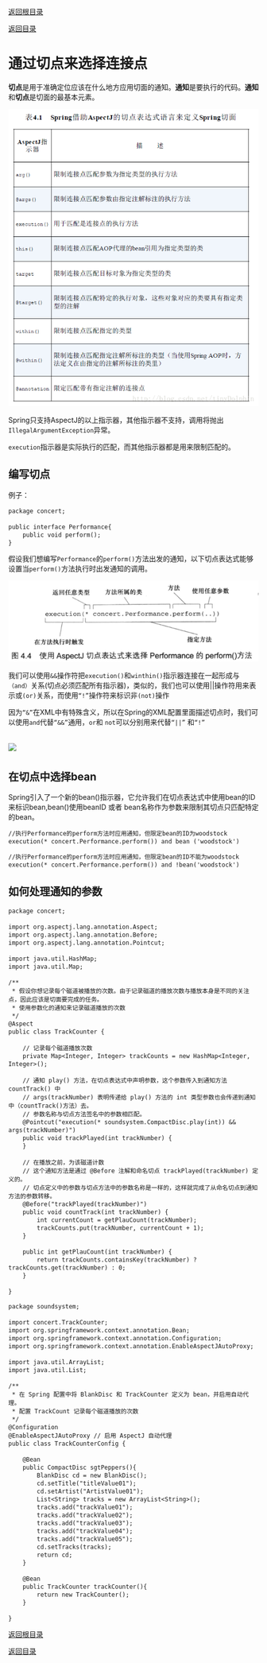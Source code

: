 [返回根目录](/README.md)

[返回目录](../README.md)

# 通过切点来选择连接点

**切点**是用于准确定位应该在什么地方应用切面的通知。**通知**是要执行的代码。**通知**和**切点**是切面的最基本元素。

![](../assets/import08.png)

Spring只支持AspectJ的以上指示器，其他指示器不支持，调用将抛出`IllegalArgumentException`异常。

`execution`指示器是实际执行的匹配，而其他指示器都是用来限制匹配的。

## 编写切点

例子：

```
package concert;

public interface Performance{
    public void perform();
}
```

假设我们想编写`Performance`的`perform()`方法出发的通知，以下切点表达式能够设置当`perform()`方法执行时出发通知的调用。

![](../assets/import09.png)

我们可以使用`&&`操作符把`execution()`和`winthin()`指示器连接在一起形成与`（and）`关系\(切点必须匹配所有指示器\)，类似的，我们也可以使用\|\|操作符用来表示或`(or)`关系，而使用`“!”`操作符来标识非`(not)`操作

因为`“&”`在XML中有特殊含义，所以在Spring的XML配置里面描述切点时，我们可以使用`and`代替`“&&”`通用，`or`和 `not`可以分别用来代替`“||”` 和`“!”`

## ![](/assets/import10.png)

## 在切点中选择bean

Spring引入了一个新的bean\(\)指示器，它允许我们在切点表达式中使用bean的ID来标识bean,bean\(\)使用beanID 或者 bean名称作为参数来限制其切点只匹配特定的bean。

```
//执行Performance的perform方法时应用通知，但限定bean的ID为woodstock
execution(* concert.Performance.perform()) and bean ('woodstock')
```

```
//执行Performance的perform方法时应用通知，但限定bean的ID不能为woodstock
execution(* concert.Performance.perform()) and !bean('woodstock')
```

## **如何处理通知的参数**

```
package concert;

import org.aspectj.lang.annotation.Aspect;
import org.aspectj.lang.annotation.Before;
import org.aspectj.lang.annotation.Pointcut;

import java.util.HashMap;
import java.util.Map;

/**
 * 假设你想记录每个磁道被播放的次数。由于记录磁道的播放次数与播放本身是不同的关注点，因此应该是切面要完成的任务。
 * 使用参数化的通知来记录磁道播放的次数
 */
@Aspect
public class TrackCounter {

    // 记录每个磁道播放次数
    private Map<Integer, Integer> trackCounts = new HashMap<Integer, Integer>();

    // 通知 play() 方法，在切点表达式中声明参数，这个参数传入到通知方法 countTrack() 中
    // args(trackNumber) 表明传递给 play() 方法的 int 类型参数也会传递到通知中（countTrack()方法）去。
    // 参数名称与切点方法签名中的参数相匹配。
    @Pointcut("execution(* soundsystem.CompactDisc.play(int)) && args(trackNumber)")
    public void trackPlayed(int trackNumber) {
    }

    // 在播放之前，为该磁道计数
    // 这个通知方法是通过 @Before 注解和命名切点 trackPlayed(trackNumber) 定义的。
    // 切点定义中的参数与切点方法中的参数名称是一样的，这样就完成了从命名切点到通知方法的参数转移。
    @Before("trackPlayed(trackNumber)")
    public void countTrack(int trackNumber) {
        int currentCount = getPlauCount(trackNumber);
        trackCounts.put(trackNumber, currentCount + 1);
    }

    public int getPlauCount(int trackNumber) {
        return trackCounts.containsKey(trackNumber) ? trackCounts.get(trackNumber) : 0;
    }

}
```

```
package soundsystem;

import concert.TrackCounter;
import org.springframework.context.annotation.Bean;
import org.springframework.context.annotation.Configuration;
import org.springframework.context.annotation.EnableAspectJAutoProxy;

import java.util.ArrayList;
import java.util.List;

/**
 * 在 Spring 配置中将 BlankDisc 和 TrackCounter 定义为 bean，并启用自动代理。
 * 配置 TrackCount 记录每个磁道播放的次数
 */
@Configuration
@EnableAspectJAutoProxy // 启用 AspectJ 自动代理
public class TrackCounterConfig {

    @Bean
    public CompactDisc sgtPeppers(){
        BlankDisc cd = new BlankDisc();
        cd.setTitle("titleValue01");
        cd.setArtist("ArtistValue01");
        List<String> tracks = new ArrayList<String>();
        tracks.add("trackValue01");
        tracks.add("trackValue02");
        tracks.add("trackValue03");
        tracks.add("trackValue04");
        tracks.add("trackValue05");
        cd.setTracks(tracks);
        return cd;
    }

    @Bean
    public TrackCounter trackCounter(){
        return new TrackCounter();
    }

}
```

[返回根目录](/README.md)

[返回目录](../README.md)